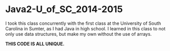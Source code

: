 # Java2-U_of_SC_2014-2015 

I took this class concurrently with the first class at the University of South Carolina in Sumter, as I had Java in high school.
I learned in this class to not only use data structures, but make my own without the use of arrays.

**THIS CODE IS ALL UNIQUE.**
